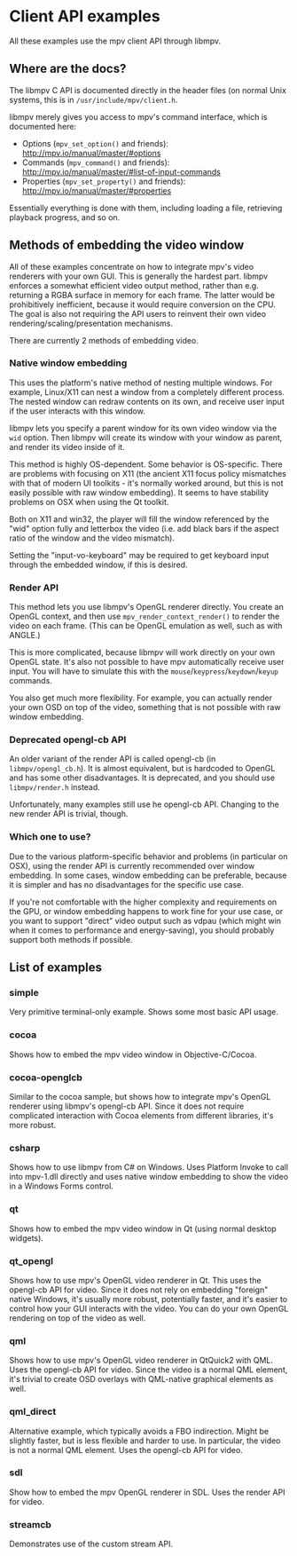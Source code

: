 # Client API examples

All these examples use the mpv client API through libmpv.

## Where are the docs?

The libmpv C API is documented directly in the header files (on normal Unix
systems, this is in `/usr/include/mpv/client.h`.

libmpv merely gives you access to mpv's command interface, which is documented
here:
* Options (`mpv_set_option()` and friends): http://mpv.io/manual/master/#options
* Commands (`mpv_command()` and friends): http://mpv.io/manual/master/#list-of-input-commands
* Properties (`mpv_set_property()` and friends): http://mpv.io/manual/master/#properties

Essentially everything is done with them, including loading a file, retrieving
playback progress, and so on.

## Methods of embedding the video window

All of these examples concentrate on how to integrate mpv's video renderers
with your own GUI. This is generally the hardest part. libmpv enforces a
somewhat efficient video output method, rather than e.g. returning a RGBA
surface in memory for each frame. The latter would be prohibitively inefficient,
because it would require conversion on the CPU. The goal is also not requiring
the API users to reinvent their own video rendering/scaling/presentation
mechanisms.

There are currently 2 methods of embedding video.

### Native window embedding

This uses the platform's native method of nesting multiple windows. For example,
Linux/X11 can nest a window from a completely different process. The nested
window can redraw contents on its own, and receive user input if the user
interacts with this window.

libmpv lets you specify a parent window for its own video window via the `wid`
option. Then libmpv will create its window with your window as parent, and
render its video inside of it.

This method is highly OS-dependent. Some behavior is OS-specific. There are
problems with focusing on X11 (the ancient X11 focus policy mismatches with
that of modern UI toolkits - it's normally worked around, but this is not
easily possible with raw window embedding). It seems to have stability problems
on OSX when using the Qt toolkit.

Both on X11 and win32, the player will fill the window referenced by the "wid"
option fully and letterbox the video (i.e. add black bars if the aspect ratio of
the window and the video mismatch).

Setting the "input-vo-keyboard" may be required to get keyboard input through
the embedded window, if this is desired.

### Render API

This method lets you use libmpv's OpenGL renderer directly. You create an
OpenGL context, and then use `mpv_render_context_render()` to render the video
on each frame. (This can be OpenGL emulation as well, such as with ANGLE.)

This is more complicated, because libmpv will work directly on your own OpenGL
state. It's also not possible to have mpv automatically receive user input.
You will have to simulate this with the `mouse`/`keypress`/`keydown`/`keyup`
commands.

You also get much more flexibility. For example, you can actually render your
own OSD on top of the video, something that is not possible with raw window
embedding.

### Deprecated opengl-cb API

An older variant of the render API is called opengl-cb (in `libmpv/opengl_cb.h`).
It is almost equivalent, but is hardcoded to OpenGL and has some other
disadvantages. It is deprecated, and you should use `libmpv/render.h` instead.

Unfortunately, many examples still use he opengl-cb API. Changing to the new
render API is trivial, though.

### Which one to use?

Due to the various platform-specific behavior and problems (in particular on
OSX), using the render API is currently recommended over window embedding. In
some cases, window embedding can be preferable, because it is simpler and has
no disadvantages for the specific use case.

If you're not comfortable with the higher complexity and requirements on the
GPU, or window embedding happens to work fine for your use case, or you want
to support "direct" video output such as vdpau (which might win when it comes
to performance and energy-saving), you should probably support both methods
if possible.

## List of examples

### simple

Very primitive terminal-only example. Shows some most basic API usage.

### cocoa

Shows how to embed the mpv video window in Objective-C/Cocoa.

### cocoa-openglcb

Similar to the cocoa sample, but shows how to integrate mpv's OpenGL renderer
using libmpv's opengl-cb API. Since it does not require complicated interaction
with Cocoa elements from different libraries, it's more robust.

### csharp

Shows how to use libmpv from C# on Windows. Uses Platform Invoke to call into
mpv-1.dll directly and uses native window embedding to show the video in a
Windows Forms control.

### qt

Shows how to embed the mpv video window in Qt (using normal desktop widgets).

### qt_opengl

Shows how to use mpv's OpenGL video renderer in Qt. This uses the opengl-cb API
for video. Since it does not rely on embedding "foreign" native Windows, it's
usually more robust, potentially faster, and it's easier to control how your
GUI interacts with the video. You can do your own OpenGL rendering on top of
the video as well.

### qml

Shows how to use mpv's OpenGL video renderer in QtQuick2 with QML. Uses the
opengl-cb API for video. Since the video is a normal QML element, it's trivial
to create OSD overlays with QML-native graphical elements as well.

### qml_direct

Alternative example, which typically avoids a FBO indirection. Might be
slightly faster, but is less flexible and harder to use. In particular, the
video is not a normal QML element. Uses the opengl-cb API for video.

### sdl

Show how to embed the mpv OpenGL renderer in SDL. Uses the render API for video.

### streamcb

Demonstrates use of the custom stream API.

